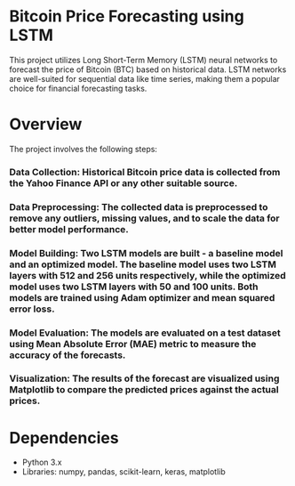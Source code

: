 # Bitcoin Price Forecasting using LSTM
This project utilizes Long Short-Term Memory (LSTM) neural networks to forecast the price of Bitcoin (BTC) based on historical data. LSTM networks are well-suited for sequential data like time series, making them a popular choice for financial forecasting tasks.

# Overview
The project involves the following steps:

### Data Collection: Historical Bitcoin price data is collected from the Yahoo Finance API or any other suitable source.

### Data Preprocessing: The collected data is preprocessed to remove any outliers, missing values, and to scale the data for better model performance.

### Model Building: Two LSTM models are built - a baseline model and an optimized model. The baseline model uses two LSTM layers with 512 and 256 units respectively, while the optimized model uses two LSTM layers with 50 and 100 units. Both models are trained using Adam optimizer and mean squared error loss.

### Model Evaluation: The models are evaluated on a test dataset using Mean Absolute Error (MAE) metric to measure the accuracy of the forecasts.

### Visualization: The results of the forecast are visualized using Matplotlib to compare the predicted prices against the actual prices.

# Dependencies
- Python 3.x
- Libraries: numpy, pandas, scikit-learn, keras, matplotlib

